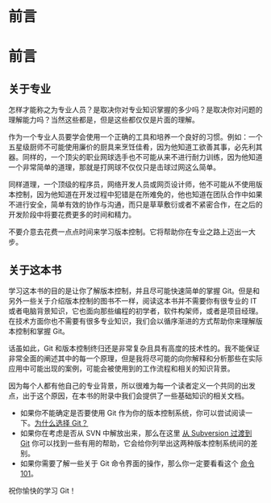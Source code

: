 # 前言

# 前言

## 关于专业

怎样才能称之为专业人员？是取决你对专业知识掌握的多少吗？是取决你对问题的理解能力吗？当然这些都是，但是这些都仅仅是片面的理解。

作为一个专业人员要学会使用一个正确的工具和培养一个良好的习惯。例如：一个五星级厨师不可能使用廉价的厨具来烹饪佳肴，因为他知道工欲善其事，必先利其器。同样的，一个顶尖的职业网球选手也不可能从来不进行耐力训练，因为他知道一个非常简单的道理，那就是打网球不仅仅只是击球过网这么简单。

同样道理，一个顶级的程序员，网络开发人员或网页设计师，他不可能从不使用版本控制，因为他知道在开发过程中犯错是在所难免的，他也知道在团队合作中如果不进行安全，简单有效的协作与沟通，而只是草草敷衍或者不紧密合作，在之后的开发阶段中将要花费更多的时间和精力。

不要介意去花费一点点时间来学习版本控制。它将帮助你在专业之路上迈出一大步。

## 关于这本书

学习这本书的目的是让你了解版本控制，并且尽可能快速简单的掌握 Git。但是和另外一些关于介绍版本控制的图书不一样，阅读这本书并不需要你有很专业的 IT 或者电脑背景知识，它也面向那些编程的初学者，软件构架师，或者是项目经理。在技术方面你也不需要有很多专业知识，我们会以循序渐进的方式帮助你来理解版本控制和掌握 Git。

话虽如此，Git 和版本控制终归还是非常复杂且具有高度的技术性的。我不能保证非常全面的阐述其中的每一个原理，但是我将尽可能的向你解释和分析那些在实际应用中可能出现的案例，可能会被使用到的工作流程和相关的知识背景。

因为每个人都有他自己的专业背景，所以很难为每一个读者定义一个共同的出发点，出于这个原因，在本书的附录中我们会提供了一些基础知识的相关文档。

*   如果你不能确定是否要使用 Git 作为你的版本控制系统，你可以尝试阅读一下。[为什么选择 Git？](https://www.git-tower.com/learn/git/ebook/cn/command-line/appendix/why-git)
*   如果你在考虑是否从 SVN 中解放出来，那么在这里 [从 Subversion 过渡到 Git](https://www.git-tower.com/learn/git/ebook/cn/command-line/appendix/from-subversion-to-git) 你可以找到一些有用的帮助，它会给你列举出这两种版本控制系统间的差别。
*   如果你需要了解一些关于 Git 命令界面的操作，那么你一定要看看这个 [命令 101](https://www.git-tower.com/learn/git/ebook/cn/command-line/appendix/command-line-101)。

祝你愉快的学习 Git！